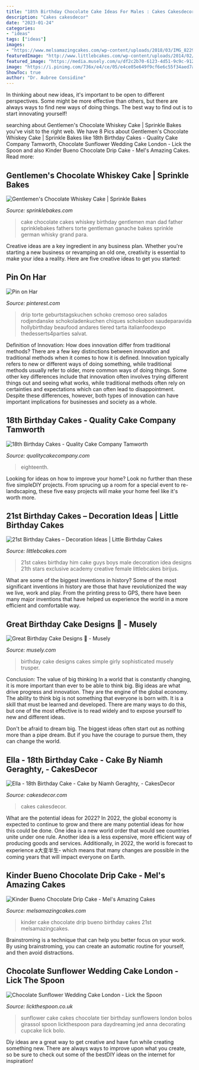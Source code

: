 ```yaml
---
title: "18th Birthday Chocolate Cake Ideas For Males : Cakes Cakesdecor"
description: "Cakes cakesdecor"
date: "2023-01-24"
categories:
- "ideas"
tags: ["ideas"]
images:
- "https://www.melsamazingcakes.com/wp-content/uploads/2018/03/IMG_8229-e1528361614757.jpg"
featuredImage: "http://www.littlebcakes.com/wp-content/uploads/2014/02/21st-Birthday-Cakes-Ideas-1024x768.jpg"
featured_image: "https://media.musely.com/u/df2c2b70-6123-4d51-9c9c-91215c782f2c.jpg"
image: "https://i.pinimg.com/736x/e4/ce/05/e4ce05e649f9cf6e6c55f34aed7a12c9.jpg"
ShowToc: true
author: "Dr. Aubree Considine"
---
```



In thinking about new ideas, it's important to be open to different perspectives. Some might be more effective than others, but there are always ways to find new ways of doing things. The best way to find out is to start innovating yourself!

	

		
searching about Gentlemen&#039;s Chocolate Whiskey Cake | Sprinkle Bakes you've visit to the right web. We have 8 Pics about Gentlemen&#039;s Chocolate Whiskey Cake | Sprinkle Bakes like 18th Birthday Cakes - Quality Cake Company Tamworth, Chocolate Sunflower Wedding Cake London - Lick the Spoon and also Kinder Bueno Chocolate Drip Cake - Mel&#039;s Amazing Cakes. Read more:
		
    
## Gentlemen&#039;s Chocolate Whiskey Cake | Sprinkle Bakes

<img loading=lazy src="http://1.bp.blogspot.com/--ZfkhvDKaZ0/U5c-XrnDuXI/AAAAAAAAPKk/tF5qxqC4h-I/s1600/sprinklebakes+whiskey+soaked+gentlemens+chocolate+cake.jpg" onerror="this.onerror=null;this.src='https://tse2.mm.bing.net/th?id=OIP.eX3ndA5Rcl1Dg7VRbl200wHaLH&amp;pid=15.1';" alt="Gentlemen&#039;s Chocolate Whiskey Cake | Sprinkle Bakes">

_Source: sprinklebakes.com_

>cake chocolate cakes whiskey birthday gentlemen man dad father sprinklebakes fathers torte gentleman ganache bakes sprinkle german whisky grand para. 

	

Creative ideas are a key ingredient in any business plan. Whether you're starting a new business or revamping an old one, creativity is essential to make your idea a reality. Here are five creative ideas to get you started: 

    
## Pin On Har

<img loading=lazy src="https://i.pinimg.com/736x/e4/ce/05/e4ce05e649f9cf6e6c55f34aed7a12c9.jpg" onerror="this.onerror=null;this.src='https://tse4.mm.bing.net/th?id=OIP.APUlQiyLadzqpQoM9F-9LQHaNJ&amp;pid=15.1';" alt="Pin on Har">

_Source: pinterest.com_

>drip torte geburtstagskuchen schoko cremoso oreo salados rodjendanske schokoladenkuchen chiques schokobon saudeparavida hollybirthday beaufood andares tiered tarta italianfoodexpo thedesserts4parties salvat. 

	

Definition of Innovation: How does innovation differ from traditional methods?
There are a few key distinctions between innovation and traditional methods when it comes to how it is defined. Innovation typically refers to new or different ways of doing something, while traditional methods usually refer to older, more common ways of doing things. Some other key differences include that innovation often involves trying different things out and seeing what works, while traditional methods often rely on certainties and expectations which can often lead to disappointment. Despite these differences, however, both types of innovation can have important implications for businesses and society as a whole.

    
## 18th Birthday Cakes - Quality Cake Company Tamworth

<img loading=lazy src="https://w2d8a5y9.stackpathcdn.com/wp-content/uploads/2021/02/sweetie-drip-cake-standard-min-836x1030.jpg" onerror="this.onerror=null;this.src='https://tse2.mm.bing.net/th?id=OIP.uL6sI2YbkMpjYVWEV-GX3wHaJH&amp;pid=15.1';" alt="18th Birthday Cakes - Quality Cake Company Tamworth">

_Source: qualitycakecompany.com_

>eighteenth. 

	

Looking for ideas on how to improve your home? Look no further than these five simpleDIY projects. From sprucing up a room for a special event to re-landscaping, these five easy projects will make your home feel like it's worth more.

    
## 21st Birthday Cakes – Decoration Ideas | Little Birthday Cakes

<img loading=lazy src="http://www.littlebcakes.com/wp-content/uploads/2014/02/21st-Birthday-Cakes-Ideas-1024x768.jpg" onerror="this.onerror=null;this.src='https://tse4.mm.bing.net/th?id=OIP.HsSGV4GfjytRJmGV4J7c_QHaFj&amp;pid=15.1';" alt="21st Birthday Cakes – Decoration Ideas | Little Birthday Cakes">

_Source: littlebcakes.com_

>21st cakes birthday him cake guys boys male decoration idea designs 21th stars exclusive academy creative female littlebcakes birijus. 

	

What are some of the biggest inventions in history?
Some of the most significant inventions in history are those that have revolutionized the way we live, work and play. From the printing press to GPS, there have been many major inventions that have helped us experience the world in a more efficient and comfortable way.

    
## Great Birthday Cake Designs 🎂 - Musely

<img loading=lazy src="https://media.musely.com/u/df2c2b70-6123-4d51-9c9c-91215c782f2c.jpg" onerror="this.onerror=null;this.src='https://tse3.mm.bing.net/th?id=OIP.FZbWPQAHLqU5kBbuBZnwLQHaFw&amp;pid=15.1';" alt="Great Birthday Cake Designs 🎂 - Musely">

_Source: musely.com_

>birthday cake designs cakes simple girly sophisticated musely trusper. 

	

Conclusion: The value of big thinking
In a world that is constantly changing, it is more important than ever to be able to think big. Big ideas are what drive progress and innovation. They are the engine of the global economy.
The ability to think big is not something that everyone is born with. It is a skill that must be learned and developed. There are many ways to do this, but one of the most effective is to read widely and to expose yourself to new and different ideas.

Don't be afraid to dream big. The biggest ideas often start out as nothing more than a pipe dream. But if you have the courage to pursue them, they can change the world.

    
## Ella - 18th Birthday Cake - Cake By Niamh Geraghty, - CakesDecor

<img loading=lazy src="https://pic.cakesdecor.com/m/s6cgkmmhqhvk54kumx2a.jpg" onerror="this.onerror=null;this.src='https://tse3.mm.bing.net/th?id=OIP.5-66Xtbl0Gs0SpekFNtXRAHaKh&amp;pid=15.1';" alt="Ella - 18th Birthday Cake - Cake by Niamh Geraghty, - CakesDecor">

_Source: cakesdecor.com_

>cakes cakesdecor. 

	

What are the potential ideas for 2022?
In 2022, the global economy is expected to continue to grow and there are many potential ideas for how this could be done. One idea is a new world order that would see countries unite under one rule. Another idea is a less expensive, more efficient way of producing goods and services. Additionally, in 2022, the world is forecast to experience a大变半生- which means that many changes are possible in the coming years that will impact everyone on Earth.

    
## Kinder Bueno Chocolate Drip Cake - Mel&#039;s Amazing Cakes

<img loading=lazy src="https://www.melsamazingcakes.com/wp-content/uploads/2018/03/IMG_8229-e1528361614757.jpg" onerror="this.onerror=null;this.src='https://tse2.mm.bing.net/th?id=OIP.tbRQ2fziHMWrgmy16AANwQHaJ4&amp;pid=15.1';" alt="Kinder Bueno Chocolate Drip Cake - Mel&#039;s Amazing Cakes">

_Source: melsamazingcakes.com_

>kinder cake chocolate drip bueno birthday cakes 21st melsamazingcakes. 

	

Brainstroming is a technique that can help you better focus on your work. By using brainstroming, you can create an automatic routine for yourself, and then avoid distractions.

    
## Chocolate Sunflower Wedding Cake London - Lick The Spoon

<img loading=lazy src="https://lickthespoon.co.uk/wp-content/uploads/2013/09/Jed-and-Anna-closeup-sunflowers-1000.jpg" onerror="this.onerror=null;this.src='https://tse1.mm.bing.net/th?id=OIP.Rzgb0XWo5AXi0urdZ8evRwHaLH&amp;pid=15.1';" alt="Chocolate Sunflower Wedding Cake London - Lick the Spoon">

_Source: lickthespoon.co.uk_

>sunflower cake cakes chocolate tier birthday sunflowers london bolos girassol spoon lickthespoon para daydreaming jed anna decorating cupcake lick bolo. 

	

Diy ideas are a great way to get creative and have fun while creating something new. There are always ways to improve upon what you create, so be sure to check out some of the bestDIY ideas on the internet for inspiration!

